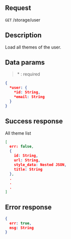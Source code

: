 ## Request

<code>GET</code> /storage/user

## Description

Load all themes of the user.

## Data params

> \* : required

```JSON
{
  *user: {
    *id: String,
    *email: String
  }
}
```

## Success response

All theme list

```JSON
[
  err: false,
  {
    id: String,
    url: String,
    style_data: Nested JSON,
    title: String
  },
  .
  .
  .
]
```

## Error response

```JSON
{
  err: true,
  msg: String
}
```
